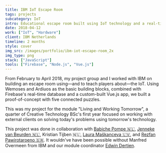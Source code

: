 ```yaml
---
title: IBM IoT Escape Room
tags: projects
subcategory: IoT
intro: Educational escape room built using IoT technology and a real-time database with IBM for a module project in April 2018.
date: 2018-04-12
work: ["IoT", "Hardware"]
client: IBM Netherlands
timeline: 2 months
style: cover
img_src: /images/portfolio/ibm-iot-escape-room_2x
img_type: png
stack: ["JavaScript"]
tools: ["Firebase", "Node.js", "Vue.js"]
---
```


From February to April 2018, my project group and I worked with IBM on building an escape room using—and to teach players about—the IoT. Using Wemoses and Ardiuos as the basic building blocks, combined with Firebase's real-time database and a custom-built Vue.js app, we built a proof-of-concept with five connected puzzles.

This was my project for the module "Living and Working Tomorrow", a quarter of Creative Technology BSc's first year focused on working with external clients on solving today's problems using tomorrow's technology.

<div class="two-images">
  <div><img alt="" src="/images/projects/ibm-iot-escape-room/1.jpg"></div>
  <div><img alt="" src="/images/projects/ibm-iot-escape-room/2.jpg"></div>
</div>
<div class="two-images">
  <div><img alt="" src="/images/projects/ibm-iot-escape-room/3.jpg"></div>
  <div><img alt="" src="/images/projects/ibm-iot-escape-room/4.jpg"></div>
</div>
<div class="two-images">
  <div><img alt="" src="/images/projects/ibm-iot-escape-room/5.jpg"></div>
  <div><img alt="" src="/images/projects/ibm-iot-escape-room/6.jpg"></div>
</div>

<footer>This project was done in collaboration with <a href="https://portfolio.cr.utwente.nl/student/babichepompe/">Babiche Pompe 🇳🇱</a>, <a href="https://portfolio.cr.utwente.nl/student/beurden/">Jenneke van Beurden 🇳🇱</a>, Kristian Tijben 🇳🇱, <a href="https://portfolio.cr.utwente.nl/student/maskanceval/">Laura Maškanceva 🇱🇻</a>, and <a href="https://portfolio.cr.utwente.nl/student/pawirotaroenorzg/">Rezfan Pawirotaroeno 🇸🇷</a>. It wouldn've have been possible without Manfred Overmeen from IBM and our module coordinator <a href="http://edwindertien.nl/" target="_blank" rel="noopener noreferrer">Edwin Dertien</a>.</footer>
